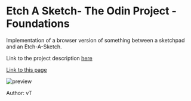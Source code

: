 # Etch A Sketch- The Odin Project - Foundations
Implementation of a browser version of something between a sketchpad and an Etch-A-Sketch.

Link to the project description [here](https://www.theodinproject.com/lessons/foundations-etch-a-sketch)

[Link to this page](https://ng9891.github.io/my-odin-project/foundation/etch_a_sketch/)

![preview]()

Author: vT